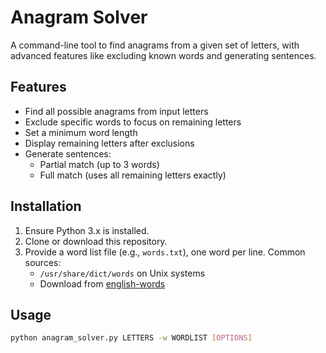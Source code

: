 # Anagram Solver

A command-line tool to find anagrams from a given set of letters, with advanced features like excluding known words and generating sentences.

## Features
- Find all possible anagrams from input letters
- Exclude specific words to focus on remaining letters
- Set a minimum word length
- Display remaining letters after exclusions
- Generate sentences:
  - Partial match (up to 3 words)
  - Full match (uses all remaining letters exactly)

## Installation
1. Ensure Python 3.x is installed.
2. Clone or download this repository.
3. Provide a word list file (e.g., `words.txt`), one word per line. Common sources:
   - `/usr/share/dict/words` on Unix systems
   - Download from [english-words](https://github.com/dwyl/english-words)

## Usage
```bash
python anagram_solver.py LETTERS -w WORDLIST [OPTIONS]
